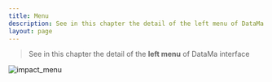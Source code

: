 ```yaml
---
title: Menu
description: See in this chapter the detail of the left menu of DataMa interface
layout: page
---
```


> See in this chapter the detail of the **left menu** of DataMa interface

![impact_menu]({{site.url}}/{{site.baseurl}}/core_app/impact/web_application/images/impactmenu.png)
